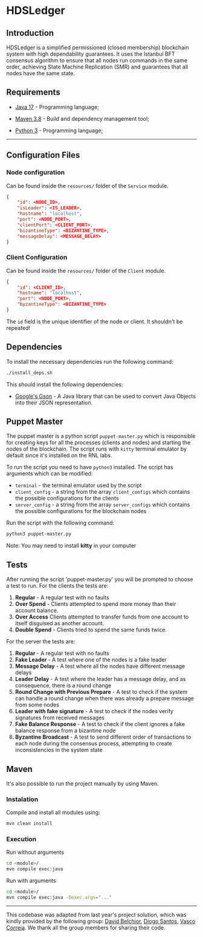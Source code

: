 # HDSLedger

## Introduction

HDSLedger is a simplified permissioned (closed membership) blockchain system with high dependability
guarantees. It uses the Istanbul BFT consensus algorithm to ensure that all nodes run commands
in the same order, achieving State Machine Replication (SMR) and guarantees that all nodes
have the same state.

## Requirements

- [Java 17](https://www.oracle.com/java/technologies/javase-jdk17-downloads.html) - Programming language;

- [Maven 3.8](https://maven.apache.org/) - Build and dependency management tool;

- [Python 3](https://www.python.org/downloads/) - Programming language;

---

## Configuration Files

### Node configuration

Can be found inside the `resources/` folder of the `Service` module.

```json
{
    "id": <NODE_ID>,
    "isLeader": <IS_LEADER>,
    "hostname": "localhost",
    "port": <NODE_PORT>,
    "clientPort": <CLIENT_PORT>,
    "bizantineType": <BIZANTINE_TYPE>,
    "messageDelay": <MESSAGE_DELAY>
}
```

### Client Configuration

Can be found inside the `resources/` folder of the `Client` module.

```json
{
    "id": <CLIENT_ID>,
    "hostname": "localhost",
    "port": <NODE_PORT>,
    "byzantineType": <BIZANTINE_TYPE>
}
```

The `id` field is the unique identifier of the node or client. It shouldn't be repeated!

## Dependencies

To install the necessary dependencies run the following command:

```bash
./install_deps.sh
```

This should install the following dependencies:

- [Google's Gson](https://github.com/google/gson) - A Java library that can be used to convert Java Objects into their JSON representation.

## Puppet Master

The puppet master is a python script `puppet-master.py` which is responsible for creating keys for all the processes
(clients and nodes) and starting the nodes of the blockchain.
The script runs with `kitty` terminal emulator by default since it's installed on the RNL labs.

To run the script you need to have `python3` installed.
The script has arguments which can be modified:

- `terminal` - the terminal emulator used by the script
- `client_config` - a string from the array `client_configs` which contains the possible configurations for the clients
- `server_config` - a string from the array `server_configs` which contains the possible configurations for the blockchain nodes

Run the script with the following command:

```bash
python3 puppet-master.py
```

Note: You may need to install **kitty** in your computer

## Tests

After running the script 'puppet-master.py' you will be prompted to choose a test to run. For the clients the tests are:

1. **Regular** - A regular test with no faults
2. **Over Spend** - Clients attempted to spend more money than their account balance.
3. **Over Access** Clients attempted to transfer funds from one account to itself disguised as another account.
4. **Double Spend** - Clients tried to spend the same funds twice.

For the server the tests are:

1. **Regular** - A regular test with no faults
2. **Fake Leader** - A test where one of the nodes is a fake leader
3. **Message Delay** - A test where all the nodes have different message delays
4. **Leader Delay** - A test where the leader has a message delay, and as consequence, there is a round change
5. **Round Change with Previous Prepare** - A test to check if the system can handle a round change when there was already a prepare message from some nodes
6. **Leader with fake signature** - A test to check if the nodes verify signatures from received messages
7. **Fake Balance Response** - A test to check if the client ignores a fake balance response from a bizantine node
8. **Byzantine Broadcast** - A test to send different order of transactions to each node during the consensus process, attempting to create inconsistencies in the system state

## Maven

It's also possible to run the project manually by using Maven.

### Instalation

Compile and install all modules using:

```sh
mvn clean install
```

### Execution

Run without arguments

```sh
cd <module>/
mvn compile exec:java
```

Run with arguments

```sh
cd <module>/
mvn compile exec:java -Dexec.args="..."
```

---

This codebase was adapted from last year's project solution, which was kindly provided by the following group: [David Belchior](https://github.com/DavidAkaFunky), [Diogo Santos](https://github.com/DiogoSantoss), [Vasco Correia](https://github.com/Vaascoo). We thank all the group members for sharing their code.
